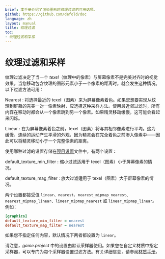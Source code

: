 ```yaml
---
brief: 本手册介绍了渲染图形时纹理过滤的可用选项。
github: https://github.com/defold/doc
language: zh
layout: manual
title: 纹理过滤
toc:
- 纹理过滤和采样
---
```


# 纹理过滤和采样

纹理过滤决定了当一个 _texel_（纹理中的像素）与屏幕像素不是完美对齐时的视觉效果。当您移动包含纹理的图形元素小于一个像素的距离时，就会发生这种情况。以下过滤方法可用：

Nearest
: 将选择最近的 texel（图素）来为屏幕像素着色。如果您想要实现从纹理到屏幕的完美一对一像素映射，应选择这种采样方法。使用最近邻过滤时，所有内容在移动时都会从一个像素跳到另一个像素。如果精灵移动缓慢，这可能会看起来闪烁。

Linear
: 在为屏幕像素着色之前，texel（图素）将与其相邻像素进行平均。这为缓慢、连续的运动产生平滑的外观，因为精灵会在完全着色之前渗入像素中——因此可以将精灵移动小于一个完整像素的距离。

使用哪种过滤的设置存储在[项目设置](/zh/manuals/project-settings/#graphics)文件中。有两个设置：

default_texture_min_filter
: 缩小过滤适用于 texel（图素）小于屏幕像素的情况。

default_texture_mag_filter
: 放大过滤适用于 texel（图素）大于屏幕像素的情况。

两个设置都接受值 `linear`、`nearest`、`nearest_mipmap_nearest`、`nearest_mipmap_linear`、`linear_mipmap_nearest` 或 `linear_mipmap_linear`。例如：

```ini
[graphics]
default_texture_min_filter = nearest
default_texture_mag_filter = nearest
```

如果您不指定任何内容，默认情况下两者都设置为 `linear`。

请注意，*game.project* 中的设置由默认采样器使用。如果您在自定义材质中指定采样器，可以专门为每个采样器设置过滤方法。有关详细信息，请参阅[材质手册](/zh/manuals/material/)。